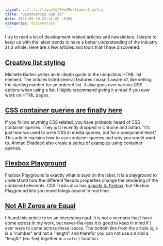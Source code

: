 ```yaml
---
layout: ../../../layouts/TechPostLayout.astro
title: "Discoveries Sep 30"
date: 2022-09-30 22:41:09 -0400
categories: discoveries
---
```


I try to read a lot of development related articles and newsletters. I desire to
keep up with the latest trends to have a better understanding of the industry as
a whole. Here are a few articles and tools that I have discovered.

## [Creative list styling](https://web.dev/creative-list-styling/)

Michelle Barker writes an in-depth guide to the ubiquitous HTML list element.
The articles listed several features I wasn't aware of, like setting the starting
number for an ordered list. It also goes over various CSS options when using a list.
I highly recommend giving it a read if you ever work on HTML pages.

## [CSS container queries are finally here](https://ishadeed.com/article/container-queries-are-finally-here/)

If you follow anything CSS related, you have probably heard of CSS container queries.
They just recently dropped in Chrome and Safari. "It’s just how we used to write
CSS in media queries, but for a component level." This article explains how to
use container queries and why you would want to. Ahmad Shadeed also create a
[series of examples](https://lab.ishadeed.com/container-queries) using container
queries.

## [Flexbox Playground](https://flexbox.tech/)

Flexbox Playground is exactly what is says on the label. It is a playground to
understand how the different flexbox properties change the rendering of the
contained elements. CSS Tricks also has
[a guide to flexbox](https://css-tricks.com/snippets/css/a-guide-to-flexbox/),
but Flexbox Playground lets you move things around in real time.

## [Not All Zeros are Equal](https://www.oddbird.net/2022/08/04/zero-units/)

I found this article to be an interesting read. It is not a scenario that I have
come across in my work, but never-the-less it is good to keep in mind if I ever
were to come across these issues. The bottom line from the article is, `0` is a
"number" and not a "length" and therefor you can not use a `0` and a "length" (ex: `5em`)
together in a `calc()` function.
